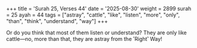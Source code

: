 +++
title = 'Surah 25, Verses 44'
date = '2025-08-30'
weight = 2899
surah = 25
ayah = 44
tags = ["astray", "cattle", "like", "listen", "more", "only", "than", "think", "understand", "way"]
+++

Or do you think that most of them listen or understand? They are only like cattle—no, more than that, they are astray from the ˹Right˺ Way! 